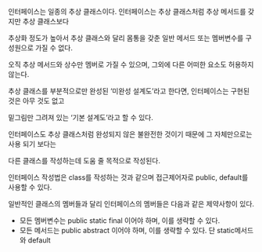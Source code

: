 인터페이스는 일종의 추상 클래스이다. 인터페이스는 추상 클래스처럼 추상 메서드를 갖지만 추상 클래스보다

추상화 정도가 높아서 추상 클래스와 달리 몸통을 갖춘 일반 메서드 또는 멤버변수를 구성원으로 가질 수 없다.

오직 추상 메서드와 상수만 멤버로 가질 수 있으며, 그외에 다른 어떠한 요소도 허용하지 않는다.

추상 클래스를 부분적으로만 완성된 ‘미완성 설계도’라고 한다면, 인터페이스는 구현된 것은 아무 것도 없고

밑그림만 그려져 있는 ‘기본 설계도’라고 할 수 있다.

인터페이스도 추상 클래스처럼 완성되지 않은 불완전한 것이기 때문에 그 자체만으로는 사용 되기 보다는

다른 클래스를 작성하는데 도움 줄 목적으로 작성된다.

인터페이스 작성법은 class를 작성하는 것과 같으며 접근제어자로 public, default를 사용할 수 있다.

일반적인 클래스의 멤버들과 달리 인터페이스의 멤버들은 다음과 같은 제약사항이 있다.

- 모든 멤버변수는 public static final 이어야 하며, 이를 생략할 수 있다.
- 모든 메서드는 public abstract 이어야 하며, 이를 생략할 수 있다. 단 static메서드와 default